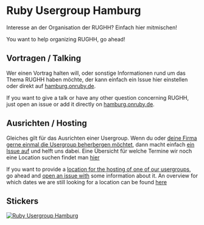 # Ruby Usergroup Hamburg

Interesse an der Organisation der RUGHH? Einfach hier mitmischen!

You want to help organizing RUGHH, go ahead!

## Vortragen / Talking

Wer einen Vortrag halten will, oder sonstige Informationen rund um das Thema RUGHH haben möchte, der kann einfach ein Issue hier einstellen oder direkt auf [hamburg.onruby.de](http://hamburg.onruby.de/topics/new).

If you want to give a talk or have any other question concerning RUGHH, just open an issue or add it directly on [hamburg.onruby.de](http://hamburg.onruby.de/topics/new?lang=en).

## Ausrichten / Hosting

Gleiches gilt für das Ausrichten einer Usergroup. Wenn du oder [deine Firma gerne einmal die Usergroup beherbergen möchtet](http://hamburg.onruby.de/locations/none), dann macht einfach [ein Issue auf](https://github.com/rughh/planning/issues/new?template=hosting.md) und helft uns dabei. Eine Übersicht für welche Termine wir noch eine Location suchen findet man [hier](https://github.com/rughh/planning/issues/129)

If you want to provide a [location for the hosting of one of our usergroups](http://hamburg.onruby.de/locations/none?locale=en), go ahead and [open an issue with](https://github.com/rughh/planning/issues/new?template=hosting.md) some information about it. An overview for which dates we are still looking for a location can be found [here](https://github.com/rughh/planning/issues/129)

## Stickers

[![Ruby Usergroup Hamburg](http://d21ii91i3y6o6h.cloudfront.net/gallery_images/from_proof/2284/large/1414104130/hamburg-ruby-usergroup.png)](http://www.stickermule.com/marketplace/2284-hamburg-ruby-usergroup)
